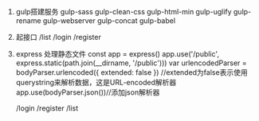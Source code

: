 1. gulp搭建服务 
  gulp-sass
  gulp-clean-css
  gulp-html-min
  gulp-uglify
  gulp-rename
  gulp-webserver
  gulp-concat
  gulp-babel

2. 起接口 
   /list
   /login
   /register

1. express 
   处理静态文件
   const app = express()
   app.use('/public', express.static(path.join(__dirname, '/public')))
  var urlencodedParser = bodyParser.urlencoded({ extended: false }) //extended为false表示使用querystring来解析数据，这是URL-encoded解析器
  app.use(bodyParser.json())//添加json解析器

 
   /login
   /register
   /list

